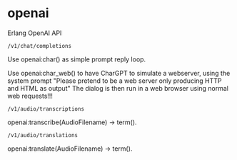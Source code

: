 # openai

Erlang OpenAI API 


    /v1/chat/completions

Use openai:char() as simple prompt reply loop.

Use openai:char_web() to have CharGPT to simulate a webserver, using the system prompt "Please pretend to be a web server only producing HTTP and HTML as output" The dialog is then run in a web browser using normal web requests!!!

    /v1/audio/transcriptions

openai:transcribe(AudioFilename) ->  term().

    /v1/audio/translations

openai:translate(AudioFilename) -> term().
